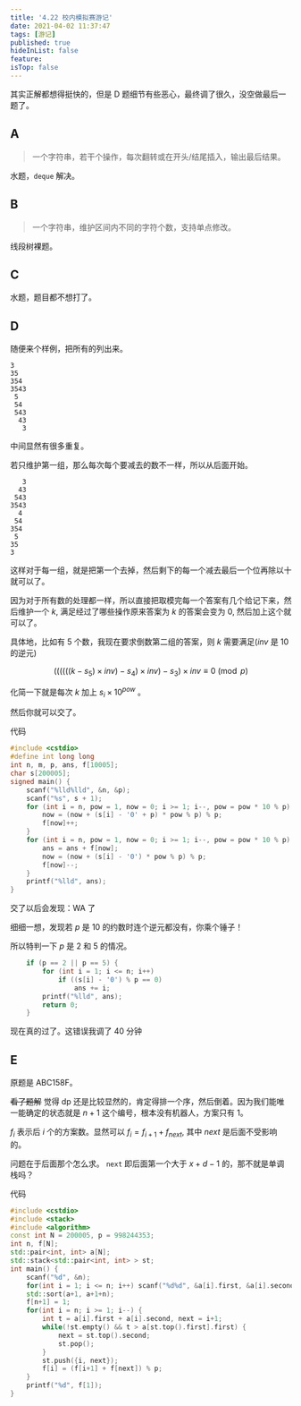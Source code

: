 ```yaml
---
title: '4.22 校内模拟赛游记'
date: 2021-04-02 11:37:47
tags: [游记]
published: true
hideInList: false
feature: 
isTop: false
---
```

其实正解都想得挺快的，但是 D 题细节有些恶心，最终调了很久，没空做最后一题了。

<!-- more -->

## A

> 一个字符串，若干个操作，每次翻转或在开头/结尾插入，输出最后结果。

水题，`deque` 解决。

## B

> 一个字符串，维护区间内不同的字符个数，支持单点修改。

线段树裸题。

## C

水题，题目都不想打了。

## D

随便来个样例，把所有的列出来。

```plain
3
35
354
3543
 5
 54 
 543
  43
   3
```

中间显然有很多重复。

若只维护第一组，那么每次每个要减去的数不一样，所以从后面开始。

```plain
   3
  43
 543
3543
  4
 54
354
 5
35
3
```

这样对于每一组，就是把第一个去掉，然后剩下的每一个减去最后一个位再除以十就可以了。

因为对于所有数的处理都一样，所以直接把取模完每一个答案有几个给记下来，然后维护一个 $k$, 满足经过了哪些操作原来答案为 $k$ 的答案会变为 $0$, 然后加上这个就可以了。

具体地，比如有 $5$ 个数，我现在要求倒数第二组的答案，则 $k$ 需要满足($inv$ 是 $10$ 的逆元)

$$
((((((k-s_5)\times inv) - s_4) \times inv) - s_3) \times inv \equiv 0 \pmod p
$$

化简一下就是每次 $k$ 加上 $s_i \times 10^{pow}$ 。

然后你就可以交了。

代码

```cpp
#include <cstdio>
#define int long long
int n, m, p, ans, f[10005];
char s[200005];
signed main() {
    scanf("%lld%lld", &n, &p);
    scanf("%s", s + 1);
    for (int i = n, pow = 1, now = 0; i >= 1; i--, pow = pow * 10 % p) {
        now = (now + (s[i] - '0' + p) * pow % p) % p;
        f[now]++;
    }
    for (int i = n, pow = 1, now = 0; i >= 1; i--, pow = pow * 10 % p) {
        ans = ans + f[now];
        now = (now + (s[i] - '0') * pow % p) % p;
        f[now]--;
    }
    printf("%lld", ans);
}

```

交了以后会发现：WA 了

细细一想，发现若 $p$ 是 $10$ 的约数时连个逆元都没有，你乘个锤子！

所以特判一下 $p$ 是 $2$ 和 $5$ 的情况。

```cpp
    if (p == 2 || p == 5) {
        for (int i = 1; i <= n; i++)
            if ((s[i] - '0') % p == 0)
                ans += i;
        printf("%lld", ans);
        return 0;
    }
```

现在真的过了。这错误我调了 $40$ 分钟

## E

原题是 ABC158F。

~~看了题解~~ 觉得 dp 还是比较显然的，肯定得排一个序，然后倒着。因为我们能唯一能确定的状态就是 $n+1$ 这个编号，根本没有机器人，方案只有 $1$。

$f_i$ 表示后 $i$ 个的方案数。显然可以 $f_i = f_{i+1} + f_{next}$, 其中 $next$ 是后面不受影响的。

问题在于后面那个怎么求。 `next` 即后面第一个大于 $x + d - 1$ 的，那不就是单调栈吗？

代码

```cpp
#include <cstdio>
#include <stack>
#include <algorithm>
const int N = 200005, p = 998244353;
int n, f[N];
std::pair<int, int> a[N];
std::stack<std::pair<int, int> > st;
int main() {
	scanf("%d", &n);
	for(int i = 1; i <= n; i++) scanf("%d%d", &a[i].first, &a[i].second);
	std::sort(a+1, a+1+n);
	f[n+1] = 1;
	for(int i = n; i >= 1; i--) {
		int t = a[i].first + a[i].second, next = i+1;
		while(!st.empty() && t > a[st.top().first].first) {
			next = st.top().second;
			st.pop();
		}
		st.push({i, next});
		f[i] = (f[i+1] + f[next]) % p;
	}
	printf("%d", f[1]);
}
```	